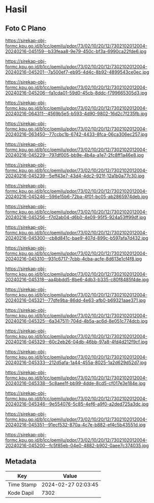 # Hasil

## Foto C Plano

https://sirekap-obj-formc.kpu.go.id/b1cc/pemilu/pdpr/73/02/10/20/12/7302102012004-20240216-045159--b33feaa8-9e79-450c-bf3a-6990ca22fde6.jpg

https://sirekap-obj-formc.kpu.go.id/b1cc/pemilu/pdpr/73/02/10/20/12/7302102012004-20240216-045201--7a500ef7-eb95-4d4c-8b92-4899543ce0ec.jpg

https://sirekap-obj-formc.kpu.go.id/b1cc/pemilu/pdpr/73/02/10/20/12/7302102012004-20240216-045206--fa1cda01-59d0-45cb-8ddc-f799665305d3.jpg

https://sirekap-obj-formc.kpu.go.id/b1cc/pemilu/pdpr/73/02/10/20/12/7302102012004-20240216-064311--4569b5e5-b593-4d90-9802-16d2c7f235fb.jpg

https://sirekap-obj-formc.kpu.go.id/b1cc/pemilu/pdpr/73/02/10/20/12/7302102012004-20240216-063450--77ccbc1b-6742-4433-8fca-06ca306ec257.jpg

https://sirekap-obj-formc.kpu.go.id/b1cc/pemilu/pdpr/73/02/10/20/12/7302102012004-20240216-045229--797df005-bb9e-4b4a-a1e7-2fc8ff1a46e8.jpg

https://sirekap-obj-formc.kpu.go.id/b1cc/pemilu/pdpr/73/02/10/20/12/7302102012004-20240216-045239--5eff43e7-43d4-4dc2-921f-12a1b0a77c30.jpg

https://sirekap-obj-formc.kpu.go.id/b1cc/pemilu/pdpr/73/02/10/20/12/7302102012004-20240216-045246--596e15b6-72ba-4f01-bc05-ab2865974deb.jpg

https://sirekap-obj-formc.kpu.go.id/b1cc/pemilu/pdpr/73/02/10/20/12/7302102012004-20240216-045256--f7d2ab04-d6b0-4e09-95f5-924a53ff99df.jpg

https://sirekap-obj-formc.kpu.go.id/b1cc/pemilu/pdpr/73/02/10/20/12/7302102012004-20240216-045300--cb8d841c-bae9-407d-899c-b597afa7d432.jpg

https://sirekap-obj-formc.kpu.go.id/b1cc/pemilu/pdpr/73/02/10/20/12/7302102012004-20240216-045310--931c6717-7cbb-4cba-acfe-8d613e1cf4f8.jpg

https://sirekap-obj-formc.kpu.go.id/b1cc/pemilu/pdpr/73/02/10/20/12/7302102012004-20240216-045318--aa4bbdd5-8be6-4db3-b335-c80f8485f4de.jpg

https://sirekap-obj-formc.kpu.go.id/b1cc/pemilu/pdpr/73/02/10/20/12/7302102012004-20240216-045321--77dfe9ba-86dd-4e63-afb0-b69321aae371.jpg

https://sirekap-obj-formc.kpu.go.id/b1cc/pemilu/pdpr/73/02/10/20/12/7302102012004-20240216-045325--6a347511-704d-4b5a-ac6d-8e051c774dcb.jpg

https://sirekap-obj-formc.kpu.go.id/b1cc/pemilu/pdpr/73/02/10/20/12/7302102012004-20240216-045329--60c2eb26-04db-46bb-97a8-4fd4d212f9cf.jpg

https://sirekap-obj-formc.kpu.go.id/b1cc/pemilu/pdpr/73/02/10/20/12/7302102012004-20240216-045333--212d5afa-1a44-455a-8025-1a2d629d52d7.jpg

https://sirekap-obj-formc.kpu.go.id/b1cc/pemilu/pdpr/73/02/10/20/12/7302102012004-20240216-045338--5c8aee1f-bb99-4dde-8cd5-cf017e3e184e.jpg

https://sirekap-obj-formc.kpu.go.id/b1cc/pemilu/pdpr/73/02/10/20/12/7302102012004-20240216-045346--9e554076-5c85-4ef6-a9f0-a2ded725a3dc.jpg

https://sirekap-obj-formc.kpu.go.id/b1cc/pemilu/pdpr/73/02/10/20/12/7302102012004-20240216-045351--91ecf532-870a-4c7e-b882-ef4c5b43551d.jpg

https://sirekap-obj-formc.kpu.go.id/b1cc/pemilu/pdpr/73/02/10/20/12/7302102012004-20240216-045200--fc5f85eb-04e0-4882-b902-0aee7c374035.jpg


## Metadata

| Key        | Value               |
| ---------- | ------------------- |
| Time Stamp | 2024-02-27 02:03:45 |
| Kode Dapil | 7302                |



